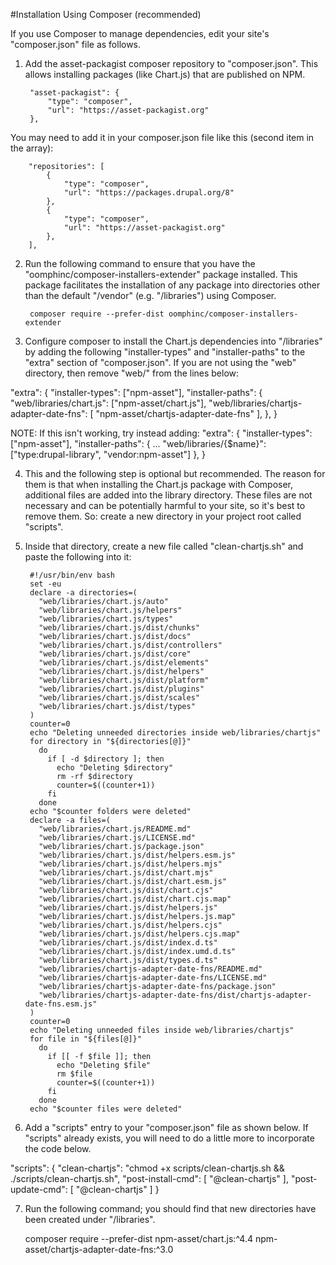 #Installation Using Composer (recommended)

If you use Composer to manage dependencies, edit your site's "composer.json"
file as follows.

1. Add the asset-packagist composer repository to "composer.json".
This allows installing packages (like Chart.js) that are published on NPM.

        "asset-packagist": {
            "type": "composer",
            "url": "https://asset-packagist.org"
        },

You may need to add it in your composer.json file like this (second item in
the array):

        "repositories": [
            {
                "type": "composer",
                "url": "https://packages.drupal.org/8"
            },
            {
                "type": "composer",
                "url": "https://asset-packagist.org"
            },
        ],

2. Run the following command to ensure that you have the
"oomphinc/composer-installers-extender" package installed. This package
facilitates the installation of any package into directories other than the
default "/vendor" (e.g. "/libraries") using Composer.

        composer require --prefer-dist oomphinc/composer-installers-extender

3. Configure composer to install the Chart.js dependencies into "/libraries"
by adding the following "installer-types" and "installer-paths" to the "extra"
section of "composer.json". If you are not using the "web" directory, then
remove "web/" from the lines below:

"extra": {
    "installer-types": ["npm-asset"],
    "installer-paths": {
        "web/libraries/chart.js": ["npm-asset/chart.js"],
        "web/libraries/chartjs-adapter-date-fns": [
          "npm-asset/chartjs-adapter-date-fns"
          ],
    },
}

NOTE: If this isn't working, try instead adding:
"extra": {
    "installer-types": ["npm-asset"],
    "installer-paths": {
        ...
        "web/libraries/{$name}": ["type:drupal-library", "vendor:npm-asset"]
    },
}

4. This and the following step is optional but recommended. The reason for
them is that when installing the Chart.js package with Composer,
additional files are added into the library directory. These files are not
necessary and can be potentially harmful to your site, so it's best to remove
them. So: create a new directory in your project root called "scripts".

5. Inside that directory, create a new file called "clean-chartjs.sh" and
   paste the following into it:

        #!/usr/bin/env bash
        set -eu
        declare -a directories=(
          "web/libraries/chart.js/auto"
          "web/libraries/chart.js/helpers"
          "web/libraries/chart.js/types"
          "web/libraries/chart.js/dist/chunks"
          "web/libraries/chart.js/dist/docs"
          "web/libraries/chart.js/dist/controllers"
          "web/libraries/chart.js/dist/core"
          "web/libraries/chart.js/dist/elements"
          "web/libraries/chart.js/dist/helpers"
          "web/libraries/chart.js/dist/platform"
          "web/libraries/chart.js/dist/plugins"
          "web/libraries/chart.js/dist/scales"
          "web/libraries/chart.js/dist/types"
        )
        counter=0
        echo "Deleting unneeded directories inside web/libraries/chartjs"
        for directory in "${directories[@]}"
          do
            if [ -d $directory ]; then
              echo "Deleting $directory"
              rm -rf $directory
              counter=$((counter+1))
            fi
          done
        echo "$counter folders were deleted"
        declare -a files=(
          "web/libraries/chart.js/README.md"
          "web/libraries/chart.js/LICENSE.md"
          "web/libraries/chart.js/package.json"
          "web/libraries/chart.js/dist/helpers.esm.js"
          "web/libraries/chart.js/dist/helpers.mjs"
          "web/libraries/chart.js/dist/chart.mjs"
          "web/libraries/chart.js/dist/chart.esm.js"
          "web/libraries/chart.js/dist/chart.cjs"
          "web/libraries/chart.js/dist/chart.cjs.map"
          "web/libraries/chart.js/dist/helpers.js"
          "web/libraries/chart.js/dist/helpers.js.map"
          "web/libraries/chart.js/dist/helpers.cjs"
          "web/libraries/chart.js/dist/helpers.cjs.map"
          "web/libraries/chart.js/dist/index.d.ts"
          "web/libraries/chart.js/dist/index.umd.d.ts"
          "web/libraries/chart.js/dist/types.d.ts"
          "web/libraries/chartjs-adapter-date-fns/README.md"
          "web/libraries/chartjs-adapter-date-fns/LICENSE.md"
          "web/libraries/chartjs-adapter-date-fns/package.json"
          "web/libraries/chartjs-adapter-date-fns/dist/chartjs-adapter-date-fns.esm.js"
        )
        counter=0
        echo "Deleting unneeded files inside web/libraries/chartjs"
        for file in "${files[@]}"
          do
            if [[ -f $file ]]; then
              echo "Deleting $file"
              rm $file
              counter=$((counter+1))
            fi
          done
        echo "$counter files were deleted"

6. Add a "scripts" entry to your "composer.json" file as shown below. If
   "scripts" already exists, you will need to do a little more to incorporate
   the code below.

  "scripts": {
      "clean-chartjs": "chmod +x scripts/clean-chartjs.sh &&
      ./scripts/clean-chartjs.sh",
      "post-install-cmd": [
        "@clean-chartjs"
      ],
      "post-update-cmd": [
        "@clean-chartjs"
      ]
  }

7. Run the following command; you should find that new directories have been
   created under "/libraries".

    composer require --prefer-dist npm-asset/chart.js:^4.4
    npm-asset/chartjs-adapter-date-fns:^3.0

